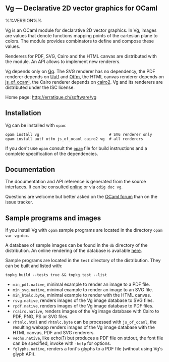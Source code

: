 Vg — Declarative 2D vector graphics for OCaml
-------------------------------------------------------------------------------
%%VERSION%%

Vg is an OCaml module for declarative 2D vector graphics. In Vg,
images are values that denote functions mapping points of the
cartesian plane to colors. The module provides combinators to define
and compose these values.

Renderers for PDF, SVG, Cairo and the HTML canvas are distributed with the
module. An API allows to implement new renderers.
     
Vg depends only on [Gg][gg]. The SVG renderer has no dependency, the
PDF renderer depends on [Uutf][uutf] and [Otfm][otfm], the HTML canvas
renderer depends on [js_of_ocaml][jsoo], the Cairo renderer depends on
[cairo2][cairo2]. Vg and its renderers are distributed under the ISC
license.
     
[gg]: http://erratique.ch/software/gg
[uutf]: http://erratique.ch/software/uutf
[otfm]: http://erratique.ch/software/otfm
[jsoo]: http://ocsigen.org/js_of_ocaml/ 
[cairo2]: https://forge.ocamlcore.org/projects/cairo/

Home page: http://erratique.ch/software/vg  

## Installation

Vg can be installed with `opam`:

    opam install vg                               # SVG renderer only
    opam install uutf otfm js_of_ocaml cairo2 vg  # all renderers
    
If you don't use `opam` consult the [`opam`](opam) file for
build instructions and a complete specification of the dependencies.


## Documentation

The documentation and API reference is generated from the source
interfaces. It can be consulted [online][doc] or via `odig doc vg`.

Questions are welcome but better asked on the [OCaml forum]
than on the issue tracker.

[doc]: http://erratique.ch/software/vg/doc/
[OCaml forum]: https://discuss.ocaml.org/

## Sample programs and images

If you install Vg with `opam` sample programs are located in the
directory `opam var vg:doc`.

A database of sample images can be found in the `db` directory of the
distribution. An online rendering of the database is available
[here][online-db].

[online-db]: http://erratique.ch/software/vg/demos/rhtmlc.html

Sample programs are located in the `test` directory of the
distribution. They can be built and listed with:

    topkg build --tests true && topkg test --list

- `min_pdf.native`, minimal example to render an image to a PDF file. 
- `min_svg.native`, minimal example to render an image to an SVG file. 
- `min_htmlc.byte`, minimal example to render with the HTML canvas.
- `rsvg.native`, renders images of the Vg image database to SVG files.
- `rpdf.native`, renders images of the Vg image database to PDF files.
- `rcairo.native`, renders images of the Vg image database with Cairo
   to PDF, PNG, PS or SVG files.
- `rhtmlc.html` and `rhtmlc.byte` can be processed with `js_of_ocaml`,
   the resulting webapp renders images of the Vg image database with
   the HTML canvas, PDF and SVG renderers.   
- `vecho.native`, like echo(1) but produces a PDF file on stdout, the 
  font file can be specified, invoke with `-help` for options. 
- `fglyphs.native`, renders a font's glyphs to a PDF file (without using
  Vg's glyph API).
